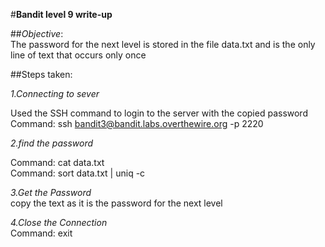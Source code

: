 #**Bandit level 9 write-up**<br>

##*Objective*:<br>The password for the next level is stored in the file data.txt and is the only line of text that occurs only once<br>

##Steps taken:<br>

*1.Connecting to sever* <br>

Used the SSH command to login to the server with the copied password<br>
Command: ssh bandit3@bandit.labs.overthewire.org -p 2220<br>

*2.find the password* <br>

Command: cat data.txt<br>
Command: sort data.txt | uniq -c<br>

*3.Get the Password*<br>
copy the text as it is the password for the next level

*4.Close the Connection*<br>
Command: exit
